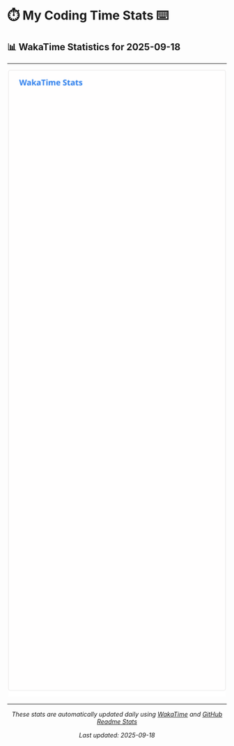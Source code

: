 # ⏱️ My Coding Time Stats ⌨️

## 📊 WakaTime Statistics for 2025-09-18

---

<div align="center">

<img src="./images/wakatime-stats-2025-09-18.svg" alt="WakaTime Stats" width="500">

</div>

---

<div align="center">

*These stats are automatically updated daily using [WakaTime](https://wakatime.com) and [GitHub Readme Stats](https://github.com/anuraghazra/github-readme-stats)*

*Last updated: 2025-09-18*
</div>
